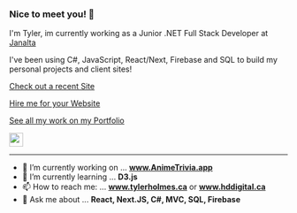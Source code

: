 

### Nice to meet you! 👋

I'm Tyler, im currently working as a Junior .NET Full Stack Developer at [Janalta](https://www.janalta.com/)

I've been using C#, JavaScript, React/Next, Firebase and SQL to build my personal projects and client sites! 

<p><a href="https://animetrivia.app">Check out a recent Site</a></p>
<p><a href="https://hddigital.ca">Hire me for your Website</a></p>
<p><a href="https://www.tylerholmes.ca">See all my work on my Portfolio</a></p>
<p><a href="https://www.linkedin.com/in/tyler-holmes-developer/"><img src="https://img.shields.io/badge/linkedin-%230077B5.svg?&style=for-the-badge&logo=linkedin&logoColor=white" height=25></a></a></p>

-------

- 🔭 I’m currently working on ... **www.AnimeTrivia.app**
- 🌱 I’m currently learning ... **D3.js**
- 📫 How to reach me: ... **www.tylerholmes.ca** or **www.hddigital.ca**
- 💬 Ask me about ... **React, Next.JS, C#, MVC, SQL, Firebase**
